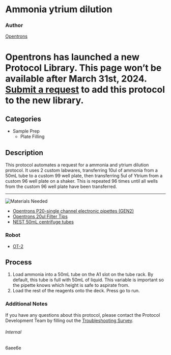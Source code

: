 # Ammonia ytrium dilution

### Author
[Opentrons](https://opentrons.com/)


# Opentrons has launched a new Protocol Library. This page won’t be available after March 31st, 2024. [Submit a request](https://docs.google.com/forms/d/e/1FAIpQLSdYYp9QCKow4nn0KlCVsMS3HX0eJ0N9O7-erajKvcpT0lWbSg/viewform) to add this protocol to the new library.

## Categories
* Sample Prep
	* Plate Filling

## Description
This protocol automates a request for a ammonia and ytrium dilution protocol. It uses 2 custom labwares, transferring 10ul of ammonia from a 50mL tube to a custom 99 well plate, then transferring 5ul of Ytrium from a custom 96 well plate on a shaker. This is repeated 96 times until all wells from the custom 96 well plate have been transferred.

---
![Materials Needed](https://s3.amazonaws.com/opentrons-protocol-library-website/custom-README-images/001-General+Headings/materials.png)

* [Opentrons P20-single channel electronic pipettes (GEN2)](https://shop.opentrons.com/collections/ot-2-robot/products/single-channel-electronic-pipette?variant=31059478970462)
* [Opentrons 20ul Filter Tips](https://shop.opentrons.com/collections/opentrons-tips/products/opentrons-20ul-filter-tips)
* [NEST 50mL centrifuge tubes](http://www.cell-nest.com/page94?product_id=110&_l=en)

### Robot
* [OT-2](https://opentrons.com/ot-2)

## Process
1. Load ammonia into a 50mL tube on the A1 slot on the tube rack. By default, this tube is full with 50mL of liquid. This variable is important so the pipette knows which height is safe to aspirate from.
2. Load the rest of the reagents onto the deck. Press go to run.

### Additional Notes
If you have any questions about this protocol, please contact the Protocol Development Team by filling out the [Troubleshooting Survey](https://protocol-troubleshooting.paperform.co/).

###### Internal
6aee6e
